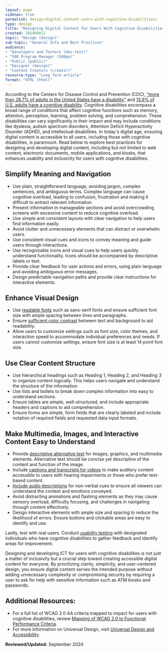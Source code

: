 ```yaml
---
layout: page
sidenav: true
permalink: design/digital-content-users-with-cognitive-disabilities/
type: design
title: "Designing Digital Content For Users With Cognitive Disabilities"
created: 202409011
topic: "Design (design)"
sub-topic: "General Info and Best Practices"
audience:
- "Developers and Testers (dev-test)"
- "508 Program Manager (508pm)"
- "Public (public)"
- "Designer (design)"
- "Content Creators (creator)"
resource-type: "Long form article"
format: "HTML (html)"
---
```

According to the Centers for Disease Control and Prevention (CDC), <a href="https://www.cdc.gov/ncbddd/disabilityandhealth/infographic-disability-impacts-all.html">“more than 28.7% of adults in the United States have a disability”</a> and <a href="https://www.cdc.gov/ncbddd/disabilityandhealth/infographic-disability-impacts-all.html">13.9% of U.S. adults have a cognitive disability</a>. Cognitive disabilities encompass a broad range of conditions that affect cognitive functions such as memory, attention, perception, learning, problem solving, and comprehension. These disabilities can vary significantly in their impact and may include conditions like dyslexia, autism spectrum disorders, Attention Deficit Hyperactivity Disorder (ADHD), and intellectual disabilities. In today's digital age, ensuring digital content is accessible
to all users, including those with cognitive disabilities, is paramount. Read below to explore best practices for designing and developing digital content, including but not limited to web content, electronic documents, mobile applications, and kiosks, that enhances usability and inclusivity for users with cognitive disabilities.

## Simplify Meaning and Navigation
<ul>
<li>Use plain, straightforward language, avoiding jargon, complex sentences, and ambiguous terms.
Complex language can cause cognitive overload, leading to confusion, frustration and making it
difficult to extract relevant information.</li>
<li>Present information in manageable sections and avoid overcrowding screens with excessive
content to reduce cognitive overload.</li>
<li>Use simple and consistent layouts with clear navigation to help users find information easily.</li>
<li>Avoid clutter and unnecessary elements that can distract or overwhelm users.</li>
<li>Use consistent visual cues and icons to convey meaning and guide users through interactions.</li>
<li>Use recognizable icons and visual cues to help users quickly understand functionality. Icons
should be accompanied by descriptive labels or text.</li>
<li>Provide clear feedback for user actions and errors, using plain language and avoiding ambiguous
error messages.</li>
<li>Design predictable navigation paths and provide clear instructions for interactive elements.</li></ul>

## Enhance Visual Design
<ul>
<li>Use <a href="https://www.section508.gov/develop/fonts-typography/"> readable fonts</a> such as sans-serif fonts and ensure sufficient font size with ample spacing
between lines and paragraphs.</li>
<li>Ensure <a href="https://www.section508.gov/training/web-software/andi-training-videos/color-contrast-analyzer/"> sufficient color contrast</a> between text and background to aid readability.</li>
<li>Allow users to customize settings such as font size, color themes, and interaction speed to
accommodate individual preferences and needs. If users cannot customize settings, ensure font
size is at least 14 point font size.</li></ul>

## Use Clear Content Structure
<ul>
<li>Use hierarchical headings such as Heading 1, Heading 2, and Heading 3 to organize content
logically. This helps users navigate and understand the structure of the information.</li>
<li>Use lists and bullets to break down complex information into easy to understand sections.</li>
<li>Ensure tables are simple, well-structured, and include appropriate headers and captions to aid
comprehension.</li>
<li>Ensure forms are simple, form fields that are clearly labeled and include notation of required
fields and requested data input formats.</li></ul>

## Make Multimedia, Images, and Interactive Content Easy to Understand
<ul>
<li>Provide <a href="https://www.section508.gov/create/alternative-text/">descriptive alternative text</a> for images, graphics, and multimedia elements. Alternative
text should be concise yet descriptive of the content and function of the image.</li>
<li>Include <a href="https://www.section508.gov/create/captions-transcripts/">captions and transcripts for videos</a> to make auditory content accessible to users with
hearing impairments or those who prefer text-based content.</li>
<li><a href="https://www.section508.gov/create/synchronized-media/#audio-description">Include audio descriptions</a> for non-verbal cues to ensure all viewers can understand the context
and emotions conveyed.</li>
<li>Avoid distracting animations and flashing elements as they may cause sensory overload, difficulty focusing, and challenges in navigating through content effectively.</li>
<li>Design interactive elements with ample size and spacing to reduce the likelihood of errors.
Ensure buttons and clickable areas are easy to identify and use.</li></ul>

Lastly, test with real users. Conduct <a href="https://www.section508.gov/test/usability-testing-with-people-with-disabilities/">usability testing</a> with designated individuals who have cognitive disabilities to gather feedback and identify areas for improvement.

Designing and developing ICT for users with cognitive disabilities is not just a matter of inclusivity but a crucial step toward creating accessible digital content for everyone. By prioritizing clarity, simplicity, and user-centered design, you ensure digital content serves the intended purpose without adding unnecessary complexity or compromising security by requiring a user to ask for help with sensitive information such as ATM kiosks and passwords.

## Additional Resources:
<ul>
<li>For a full list of WCAG 2.0 AA criteria mapped to impact for users with cognitive disabilities,
review <a href="https://www.section508.gov/content/mapping-wcag-to-fpc/">Mapping of WCAG 2.0 to Functional Performance Criteria</a>.</li>
<li>For more information on Universal Design, visit <a href="https://www.section508.gov/develop/universal-design/">Universal Design and Accessibility</a>.</li></ul>


**Reviewed/Updated:** September 2024